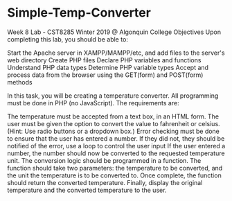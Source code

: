 # Simple-Temp-Converter

Week 8 Lab - CST8285 Winter 2019 @ Algonquin College
Objectives
Upon completing this lab, you should be able to:

Start the Apache server in XAMPP/MAMPP/etc, and add files to the server's web directory
Create PHP files
Declare PHP variables and functions
Understand PHP data types
Determine PHP variable types
Accept and process data from the browser using the GET(form) and POST(form) methods

In this task, you will be creating a temperature converter. All programming must be done in PHP (no JavaScript). The requirements are:

The temperature must be accepted from a text box, in an HTML form.
The user must be given the option to convert the value to fahrenheit or celsius. (Hint: Use radio buttons or a dropdown box.)
Error checking must be done to ensure that the user has entered a number. If they did not, they should be notified of the error, use a loop to control the user input
If the user entered a number, the number should now be converted to the requested temperature unit. The conversion logic should be programmed in a function. The function should take two parameters: the temperature to be converted, and the unit the temperature is to be converted to. Once complete, the function should return the converted temperature.
Finally, display the original temperature and the converted temperature to the user.
